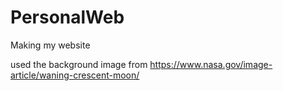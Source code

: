 # PersonalWeb
Making my website

used the background image from https://www.nasa.gov/image-article/waning-crescent-moon/
